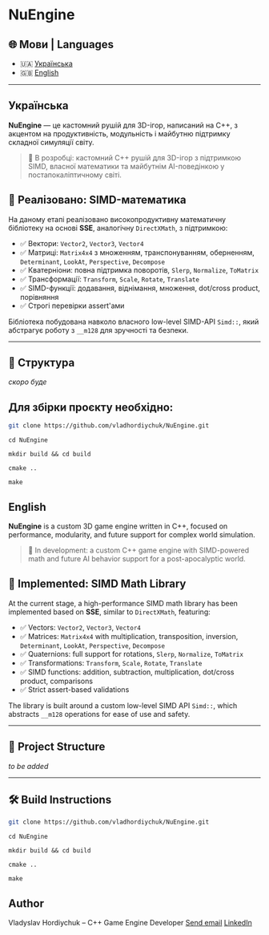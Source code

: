 # NuEngine

## 🌐 Мови | Languages

- 🇺🇦 [Українська](#українська)
- 🇬🇧 [English](#english)

---

## Українська

**NuEngine** — це кастомний рушій для 3D-ігор, написаний на C++, з акцентом на продуктивність, модульність і майбутню підтримку складної симуляції світу.

> 🚧 В розробці: кастомний C++ рушій для 3D-ігор з підтримкою SIMD, власної математики та майбутнім AI-поведінкою у постапокаліптичному світі.

## 🧮 Реалізовано: SIMD-математика

На даному етапі реалізовано високопродуктивну математичну бібліотеку на основі **SSE**, аналогічну `DirectXMath`, з підтримкою:

- ✅ Вектори: `Vector2`, `Vector3`, `Vector4`
- ✅ Матриці: `Matrix4x4` з множенням, транспонуванням, оберненням, `Determinant`, `LookAt`, `Perspective`, `Decompose`
- ✅ Кватерніони: повна підтримка поворотів, `Slerp`, `Normalize`, `ToMatrix`
- ✅ Трансформації: `Transform`, `Scale`, `Rotate`, `Translate`
- ✅ SIMD-функції: додавання, віднімання, множення, dot/cross product, порівняння
- ✅ Строгі перевірки assert'ами

Бібліотека побудована навколо власного low-level SIMD-API `Simd::`, який абстрагує роботу з `__m128` для зручності та безпеки.

---

## 📂 Структура

*скоро буде*


## Для збірки проєкту необхідно:

```bash
git clone https://github.com/vladhordiychuk/NuEngine.git
```
```
cd NuEngine
```
```
mkdir build && cd build
```
```
cmake ..
```
```
make
```



## English

**NuEngine** is a custom 3D game engine written in C++, focused on performance, modularity, and future support for complex world simulation.

> 🚧 In development: a custom C++ game engine with SIMD-powered math and future AI behavior support for a post-apocalyptic world.

## 🧮 Implemented: SIMD Math Library

At the current stage, a high-performance SIMD math library has been implemented based on **SSE**, similar to `DirectXMath`, featuring:

- ✅ Vectors: `Vector2`, `Vector3`, `Vector4`
- ✅ Matrices: `Matrix4x4` with multiplication, transposition, inversion, `Determinant`, `LookAt`, `Perspective`, `Decompose`
- ✅ Quaternions: full support for rotations, `Slerp`, `Normalize`, `ToMatrix`
- ✅ Transformations: `Transform`, `Scale`, `Rotate`, `Translate`
- ✅ SIMD functions: addition, subtraction, multiplication, dot/cross product, comparisons
- ✅ Strict assert-based validations

The library is built around a custom low-level SIMD API `Simd::`, which abstracts `__m128` operations for ease of use and safety.

---

## 📂 Project Structure

*to be added*

---

## 🛠️ Build Instructions

```bash
git clone https://github.com/vladhordiychuk/NuEngine.git
```
```
cd NuEngine
```
```
mkdir build && cd build
```
```
cmake ..
```
```
make
```

## Author

Vladyslav Hordiychuk – C++ Game Engine Developer
[Send email](mailto:gordijcukvlad64@gmail.com) [LinkedIn](https://www.linkedin.com/in/%D0%B2%D0%BB%D0%B0%D0%B4%D0%B8%D1%81%D0%BB%D0%B0%D0%B2-%D0%B3%D0%BE%D1%80%D0%B4%D1%96%D0%B9%D1%87%D1%83%D0%BA-8a2704292/)
